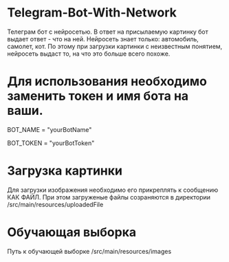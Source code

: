 # Telegram-Bot-With-Network
Телеграм бот с нейросетью. В ответ на присылаемую картинку бот выдает ответ - что на ней.
Нейросеть знает только: автомобиль, самолет, кот.
По этому при загрузки картинки с неизвестным понятием, нейросеть выдаст то, на что это больше всего похоже.

# Для иcпользования необходимо заменить токен и имя бота на ваши.
BOT_NAME = "yourBotName"

BOT_TOKEN = "yourBotToken"

# Загрузка картинки
Для загрузки изображения необходимо его прикреплять к сообщению КАК ФАЙЛ. 
При этом загруженые файлы созраняются в директории /src/main/resources/uploadedFile

# Обучающая выборка
Путь к обучающей выборке /src/main/resources/images
